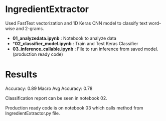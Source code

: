 # IngredientExtractor

Used FastText vectorization and 1D Keras CNN model to classify text word-wise and 2-grams.

- **01_analyzedata.ipynb** : Notebook to analyze data
- ***02_classifier_model.ipynb** : Train and Test Keras Classifier
- **03_inference_callable.ipynb** : File to run inference from saved model. (production ready code)

# Results

Accuracy: 0.89
Macro Avg Accuracy:  0.78

Classification report can be seen in notebook 02.

Production ready code is on notebook 03 which calls method from IngredientExtractor.py file.
